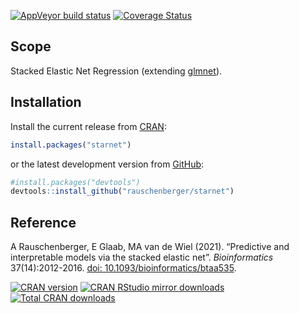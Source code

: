 
[![AppVeyor build
status](https://ci.appveyor.com/api/projects/status/github/rauschenberger/starnet?svg=true)](https://ci.appveyor.com/project/rauschenberger/starnet)
[![Coverage
Status](https://codecov.io/github/rauschenberger/starnet/coverage.svg?branch=master)](https://app.codecov.io/github/rauschenberger/starnet)



## Scope

Stacked Elastic Net Regression (extending
[glmnet](https://CRAN.R-project.org/package=glmnet)).

## Installation

Install the current release from
[CRAN](https://CRAN.R-project.org/package=starnet):

``` r
install.packages("starnet")
```

or the latest development version from
[GitHub](https://github.com/rauschenberger/starnet):

``` r
#install.packages("devtools")
devtools::install_github("rauschenberger/starnet")
```

## Reference

A Rauschenberger, E Glaab, MA van de Wiel (2021). “Predictive and
interpretable models via the stacked elastic net”. *Bioinformatics*
37(14):2012-2016. [doi:
10.1093/bioinformatics/btaa535](https://doi.org/10.1093/bioinformatics/btaa535).

[![CRAN
version](https://www.r-pkg.org/badges/version/starnet)](https://CRAN.R-project.org/package=starnet)
[![CRAN RStudio mirror
downloads](https://cranlogs.r-pkg.org/badges/starnet)](https://CRAN.R-project.org/package=starnet)
[![Total CRAN
downloads](https://cranlogs.r-pkg.org/badges/grand-total/starnet)](https://CRAN.R-project.org/package=starnet)
